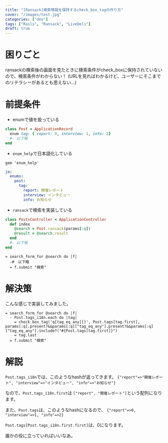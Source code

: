 ```yaml
---
title: "[Ransack]検索情報を保持するcheck_box_tagの作り方"
cover: "/images/test.jpg"
categories: ["dev"]
tags: ["Rails", "Ransack", "LiveDeli"]
draft: true
---
```


# 困りごと

ransackの検索後の画面を見たときに検索条件がcheck_boxに保持されていないので、検索条件がわからない！
(URLを見ればわかるけど、ユーザーにそこまでのリテラシーがあるとも思えない…)

# 前提条件

- enumで値を扱っている

```ruby:models/post.rb
class Post < ApplicationRecord
  enum tag: { report: 0, interview: 1, info: 2}
  #- 以下略
end
```

- `enum_help`で日本語化している

```ruby:Gemfile
gem 'enum_help'
```

```yml:config/locales/ja.yml
ja:
  enums:
    post:
      tag:
        report: 開催レポート
        interview: インタビュー
        info: お知らせ
```

- `ransack`で検索を実装している

```ruby:controllers/posts_controller.rb
class PostsController < ApplicationController
  def index
    @search = Post.ransack(params[:q])
    @result = @search.result
  end
  #- 以下略
end
```

```haml:views/posts/index.html.haml
= search_form_for @search do |f|
  -#　以下略
  = f.submit "検索"
```

# 解決策

こんな感じで実装してみました。

```haml:views/posts/index.html.haml
= search_form_for @search do |f|
  - Post.tags_i18n.each do |tag|
    = check_box_tag('q[tag_eq_any][]', Post.tags[tag.first], params[:q].present?&&params[:q]["tag_eq_any"].present?&&params[:q]["tag_eq_any"].include?("#{Post.tags[tag.first]}")
    = tag.last
  = f.submit "検索"
```

# 解説

`Post.tags_i18n`では、このようなhashが返ってきます。
`{"report"=>"開催レポート", "interview"=>"インタビュー", "info"=>"お知らせ"}`

なので、`Post.tags_i18n.first`は
`["report", "開催レポート"]`という配列になります。

また、`Post.tags`は、このようなhashになるので、
`{"report"=>0, "interview"=>1, "info"=>2}`

`Post.tags[Post.tags_i18n.first.first]`は、0になります。

誰かの役に立っていればいいなあ。
